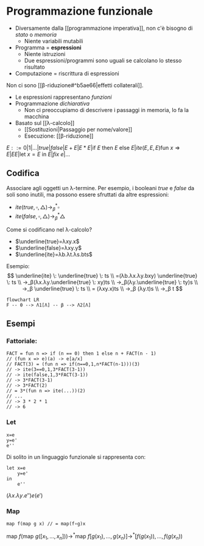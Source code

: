 # Programmazione funzionale

- Diversamente dalla [[programmazione imperativa]], non c'è bisogno di *stato* o *memoria*
	- Niente variabili mutabili
- Programma = **espressioni**
	- Niente istruzioni
	- Due espressioni/programmi sono uguali se calcolano lo stesso risultato
- Computazione = riscrittura di espressioni

Non ci sono [[β-riduzione#^b5ae66|effetti collaterali]].

- Le espressioni rappresentano *funzioni*
- Programmazione *dichiarativa*
	- Non ci preoccupiamo di descrivere i passaggi in memoria, lo fa la macchina
- Basato sul [[λ-calcolo]]
	- [[Sostituzioni|Passaggio per nome/valore]]
	- Esecuzione: [[β-riduzione]]

$E::=0|1|…|true|false|E+E|E*E|\text{if } E \text{ then } E \text{ else }E|ite(E,E,E)\text{fun } x⇒E| EE|\text{let } x=E \text{ in }E|fix \: e|…$

## Codifica

Associare agli oggetti un λ-termine. Per esempio, i booleani $true$ e $false$ da soli sono inutili, ma possono essere sfruttati da altre espressioni:
- $ite(true,\square,\triangle)→_β^*\square$
- $ite(false,\square,\triangle)→_β^*\triangle$

Come si codificano nel λ-calcolo?
- $\underline{true}=λxy.x$
- $\underline{false}=λxy.y$
- $\underline{ite}=λb.λt.λs.bts$

Esempio:
$$
\underline{ite} \: \underline{true} \: ts \\
=(λb.λx.λy.bxy) \underline{true} \: ts \\
→_β(λx.λy.\underline{true} \: xy)ts \\
→_β(λy.\underline{true} \: ty)s \\
→_β \underline{true} \: ts \\
= (λxy.x)ts \\
→_β (λy.t)s \\
→_β t
$$

```mermaid
flowchart LR
F -- θ --> Λ1[Λ] -- β --> Λ2[Λ]
```

## Esempi

### Fattoriale:

```
FACT = fun n => if (n == 0) then 1 else n + FACT(n - 1)
// (fun x => e)(a) -> e[a/x]
// FACT(3) = (fun n => if(n==0,1,n*FACT(n-1)))(3)
// -> ite(3==0,1,3*FACT(3-1))
// -> ite(false,1,3*FACT(3-1))
// -> 3*FACT(3-1)
// -> 3*FACT(2)
// = 3*(fun n => ite(...))(2)
// ...
// -> 3 * 2 * 1
// -> 6
```

### Let

```
x=e
y=e'
e''
```

Di solito in un linguaggio funzionale si rappresenta con:

```
let x=e
    y=e'
in
    e''
```

$(λx.λy.e'')e(e')$

### Map

```
map f(map g x) // = map(f∘g)x
```

$\text{map } f(\text{map } g([x_1,…,x_n])) →^* \text{map } f [g(x_1),…,g(x_n)] →^* [f(g(x_1)),…,f(g(x_n))$
